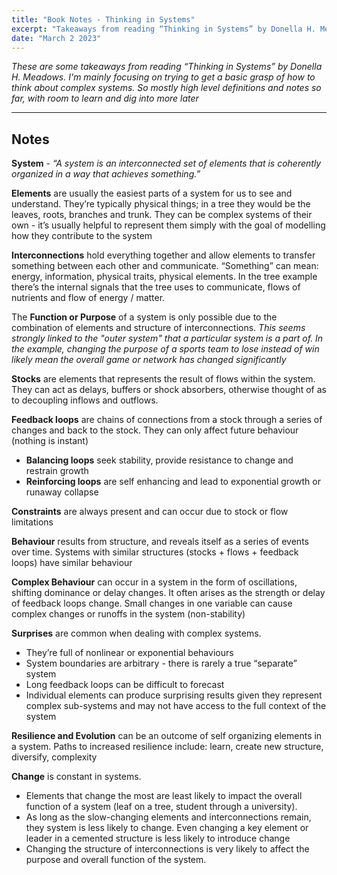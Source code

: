 ```yaml
---
title: "Book Notes - Thinking in Systems"
excerpt: "Takeaways from reading “Thinking in Systems” by Donella H. Meadows"
date: "March 2 2023"
---
```


_These are some takeaways from reading “Thinking in Systems” by Donella H. Meadows. I'm mainly focusing on trying to get a basic grasp of how to think about complex systems. So mostly high level definitions and notes so far, with room to learn and dig into more later_

---

## Notes

**System** - _“A system is an interconnected set of elements that is coherently organized in a way that achieves something.”_

**Elements** are usually the easiest parts of a system for us to see and understand. They’re typically physical things; in a tree they would be the leaves, roots, branches and trunk. They can be complex systems of their own - it’s usually helpful to represent them simply with the goal of modelling how they contribute to the system

**Interconnections** hold everything together and allow elements to transfer something between each other and communicate. “Something” can mean: energy, information, physical traits, physical elements. In the tree example there’s the internal signals that the tree uses to communicate, flows of nutrients and flow of energy / matter.

The **Function or Purpose** of a system is only possible due to the combination of elements and structure of interconnections. _This seems strongly linked to the "outer system" that a particular system is a part of. In the example, changing the purpose of a sports team to lose instead of win likely mean the overall game or network has changed significantly_

**Stocks** are elements that represents the result of flows within the system. They can act as delays, buffers or shock absorbers, otherwise thought of as to decoupling inflows and outflows.

**Feedback loops** are chains of connections from a stock through a series of changes and back to the stock. They can only affect future behaviour (nothing is instant)

- **Balancing loops** seek stability, provide resistance to change and restrain growth
- **Reinforcing loops** are self enhancing and lead to exponential growth or runaway collapse

**Constraints** are always present and can occur due to stock or flow limitations

**Behaviour** results from structure, and reveals itself as a series of events over time. Systems with similar structures (stocks + flows + feedback loops) have similar behaviour

**Complex Behaviour** can occur in a system in the form of oscillations, shifting dominance or delay changes. It often arises as the strength or delay of feedback loops change. Small changes in one variable can cause complex changes or runoffs in the system (non-stability)

**Surprises** are common when dealing with complex systems.

- They’re full of nonlinear or exponential behaviours
- System boundaries are arbitrary - there is rarely a true “separate” system
- Long feedback loops can be difficult to forecast
- Individual elements can produce surprising results given they represent complex sub-systems and may not have access to the full context of the system

**Resilience and Evolution** can be an outcome of self organizing elements in a system. Paths to increased resilience include: learn, create new structure, diversify, complexity

**Change** is constant in systems.

- Elements that change the most are least likely to impact the overall function of a system (leaf on a tree, student through a university).
- As long as the slow-changing elements and interconnections remain, they system is less likely to change. Even changing a key element or leader in a cemented structure is less likely to introduce change
- Changing the structure of interconnections is very likely to affect the purpose and overall function of the system.
